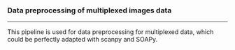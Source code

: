 ### Data preprocessing of multiplexed images data
---
This pipeline is used for data preprocessing for multiplexed data, which could be perfectly adapted with scanpy and SOAPy.

